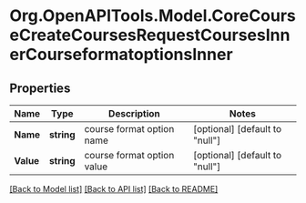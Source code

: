 # Org.OpenAPITools.Model.CoreCourseCreateCoursesRequestCoursesInnerCourseformatoptionsInner

## Properties

Name | Type | Description | Notes
------------ | ------------- | ------------- | -------------
**Name** | **string** | course format option name | [optional] [default to "null"]
**Value** | **string** | course format option value | [optional] [default to "null"]

[[Back to Model list]](../README.md#documentation-for-models) [[Back to API list]](../README.md#documentation-for-api-endpoints) [[Back to README]](../README.md)

